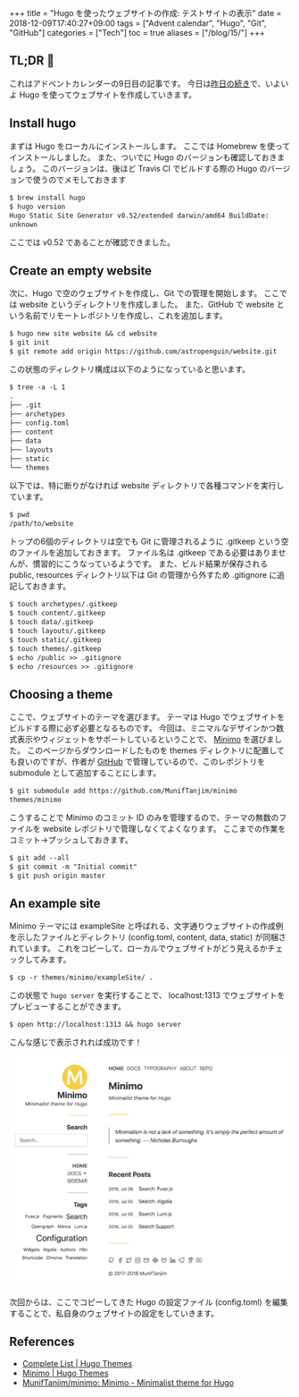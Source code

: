 +++
title = "Hugo を使ったウェブサイトの作成: テストサイトの表示"
date  = 2018-12-09T17:40:27+09:00
tags  = ["Advent calendar", "Hugo", "Git", "GitHub"]
categories = ["Tech"]
toc = true
aliases = ["/blog/15/"]
+++

## TL;DR :christmas_tree:

これはアドベントカレンダーの9日目の記事です。
今日は[昨日の続き](/blog/14)で、いよいよ Hugo を使ってウェブサイトを作成していきます。

## Install hugo

まずは Hugo をローカルにインストールします。
ここでは Homebrew を使ってインストールしました。
また、ついでに Hugo のバージョンも確認しておきましょう。
このバージョンは、後ほど Travis CI でビルドする際の Hugo のバージョンで使うのでメモしておきます

```shell
$ brew install hugo
$ hugo version
Hugo Static Site Generator v0.52/extended darwin/amd64 BuildDate: unknown
```

ここでは v0.52 であることが確認できました。

## Create an empty website

次に、Hugo で空のウェブサイトを作成し、Git での管理を開始します。
ここでは website というディレクトリを作成しました。
また、GitHub で website という名前でリモートレポジトリを作成し、これを追加します。

```shell
$ hugo new site website && cd website
$ git init
$ git remote add origin https://github.com/astropenguin/website.git
```

この状態のディレクトリ構成は以下のようになっていると思います。

```shell
$ tree -a -L 1
.
├── .git
├── archetypes
├── config.toml
├── content
├── data
├── layouts
├── static
└── themes
```

以下では、特に断りがなければ website ディレクトリで各種コマンドを実行しています。

```shell
$ pwd
/path/to/website
```

トップの6個のディレクトリは空でも Git に管理されるように .gitkeep という空のファイルを追加しておきます。
ファイル名は .gitkeep である必要はありませんが、慣習的にこうなっているようです。
また、ビルド結果が保存される public, resources ディレクトリ以下は Git の管理から外すため .gitignore に追記しておきます。

```shell
$ touch archetypes/.gitkeep
$ touch content/.gitkeep
$ touch data/.gitkeep
$ touch layouts/.gitkeep
$ touch static/.gitkeep
$ touch themes/.gitkeep
$ echo /public >> .gitignore
$ echo /resources >> .gitignore
```

## Choosing a theme

ここで、ウェブサイトのテーマを選びます。
テーマは Hugo でウェブサイトをビルドする際に必ず必要となるものです。
今回は、ミニマルなデザインかつ数式表示やウィジェットをサポートしているということで、 [Minimo](https://themes.gohugo.io/minimo/) を選びました。
このページからダウンロードしたものを themes ディレクトリに配置しても良いのですが、作者が [GitHub](https://github.com/MunifTanjim/minimo) で管理しているので、このレポジトリを submodule として追加することにします。

```shell
$ git submodule add https://github.com/MunifTanjim/minimo themes/minimo
```

こうすることで Minimo のコミット ID のみを管理するので、テーマの無数のファイルを website レポジトリで管理しなくてよくなります。
ここまでの作業をコミット→プッシュしておきます。

```shell
$ git add --all
$ git commit -m "Initial commit"
$ git push origin master
```

## An example site

Minimo テーマには exampleSite と呼ばれる、文字通りウェブサイトの作成例を示したファイルとディレクトリ (config.toml, content, data, static) が同梱されています。
これをコピーして、ローカルでウェブサイトがどう見えるかチェックしてみます。

```shell
$ cp -r themes/minimo/exampleSite/ .
```

この状態で `hugo server` を実行することで、 localhost:1313 でウェブサイトをプレビューすることができます。

```shell
$ open http://localhost:1313 && hugo server
```

こんな感じで表示されれば成功です！

![](examplesite.png)

次回からは、ここでコピーしてきた Hugo の設定ファイル (config.toml) を編集することで、私自身のウェブサイトの設定をしていきます。

## References

+ [Complete List \| Hugo Themes](https://themes.gohugo.io/)
+ [Minimo \| Hugo Themes](https://themes.gohugo.io/minimo/)
+ [MunifTanjim/minimo: Minimo \- Minimalist theme for Hugo](https://github.com/MunifTanjim/minimo)
